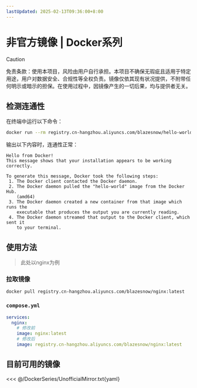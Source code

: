 ```yaml
---
lastUpdated: 2025-02-13T09:36:00+8:00
---
```


# 非官方镜像 | Docker系列

> [!CAUTION]
> 免责条款：使用本项目，风险由用户自行承担。本项目不确保无瑕疵且适用于特定用途，用户对数据安全、合规性等全权负责。镜像仅依其现有状况提供，不附带任何明示或暗示的担保。在使用过程中，因镜像产生的一切后果，均与提供者无关。

## 检测连通性

在终端中运行以下命令：

```bash
docker run --rm registry.cn-hangzhou.aliyuncs.com/blazesnow/hello-world:latest
```

输出以下内容时，连通性正常：

```ansi
Hello from Docker!
This message shows that your installation appears to be working correctly.

To generate this message, Docker took the following steps:
 1. The Docker client contacted the Docker daemon.
 2. The Docker daemon pulled the "hello-world" image from the Docker Hub.
    (amd64)
 3. The Docker daemon created a new container from that image which runs the
    executable that produces the output you are currently reading.
 4. The Docker daemon streamed that output to the Docker client, which sent it
    to your terminal.
```

## 使用方法

> 此处以nginx为例

### 拉取镜像

```docker pull registry.cn-hangzhou.aliyuncs.com/blazesnow/nginx:latest```

### ```compose.yml```

```yaml
services:
  nginx:
    # 修改前
    image: nginx:latest
    # 修改后
    image: registry.cn-hangzhou.aliyuncs.com/blazesnow/nginx:latest
```

## 目前可用的镜像

<<< @/DockerSeries/UnofficialMirror.txt{yaml}
